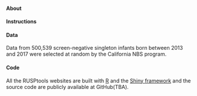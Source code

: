 #### About

#### Instructions

#### Data

Data from 500,539 screen-negative singleton infants born between 2013 and 2017 were selected at random by the California NBS program.

#### Code

All the RUSPtools websites are built with <a href="http://www.r-project.org" target="_blank">R</a> and the <a href="http://shiny.rstudio.com" target="_blank">Shiny framework</a> and the source code are publicly available at GitHub(TBA). 
